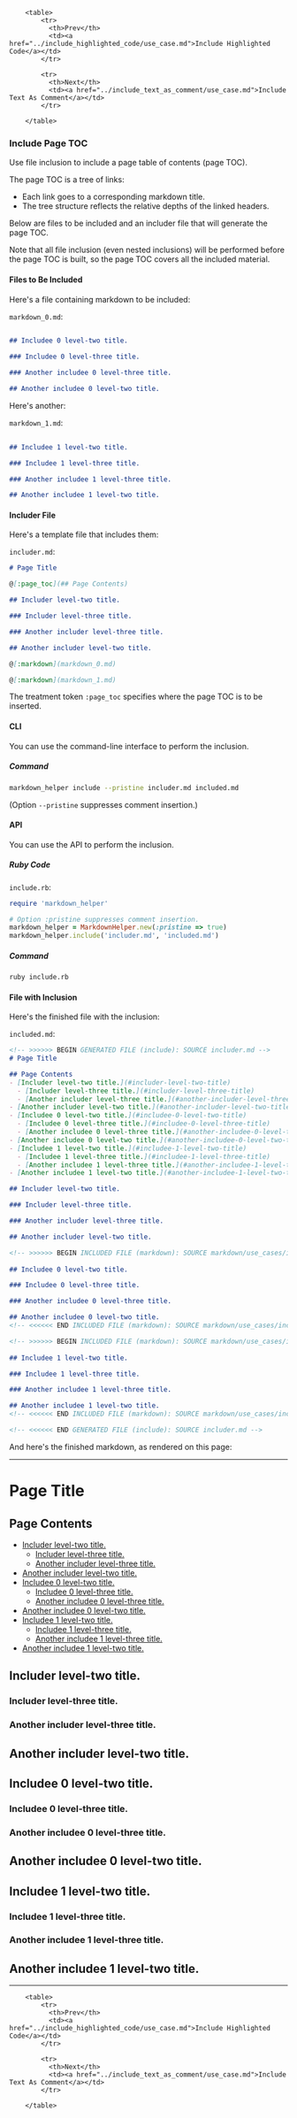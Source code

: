         <table>
            <tr>
              <th>Prev</th>
              <td><a href="../include_highlighted_code/use_case.md">Include Highlighted Code</a></td>
            </tr>

            <tr>
              <th>Next</th>
              <td><a href="../include_text_as_comment/use_case.md">Include Text As Comment</a></td>
            </tr>

        </table>

### Include Page TOC

Use file inclusion to include a page table of contents (page TOC).

The page TOC is a tree of links:

- Each link goes to a corresponding markdown title.
- The tree structure reflects the relative depths of the linked headers.

Below are files to be included and an includer file that will generate the page TOC.

Note that all file inclusion (even nested inclusions) will be performed before the page TOC is built, so the page TOC covers all the included material.

#### Files to Be Included

Here's a file containing markdown to be included:

```markdown_0.md```:
```markdown
        
## Includee 0 level-two title.

### Includee 0 level-three title.

### Another includee 0 level-three title.

## Another includee 0 level-two title.
```

Here's another:

```markdown_1.md```:
```markdown
        
## Includee 1 level-two title.

### Includee 1 level-three title.

### Another includee 1 level-three title.

## Another includee 1 level-two title.
```

#### Includer File

Here's a template file that includes them:

```includer.md```:
```markdown
# Page Title

@[:page_toc](## Page Contents)

## Includer level-two title.

### Includer level-three title.

### Another includer level-three title.

## Another includer level-two title.

@[:markdown](markdown_0.md)

@[:markdown](markdown_1.md)

```

The treatment token ```:page_toc``` specifies where the page TOC is to be inserted.

#### CLI

You can use the command-line interface to perform the inclusion.

##### Command

```sh
markdown_helper include --pristine includer.md included.md
```

(Option ```--pristine``` suppresses comment insertion.)

#### API

You can use the API to perform the inclusion.

##### Ruby Code

```include.rb```:
```ruby
require 'markdown_helper'

# Option :pristine suppresses comment insertion.
markdown_helper = MarkdownHelper.new(:pristine => true)
markdown_helper.include('includer.md', 'included.md')
```

##### Command

```sh
ruby include.rb
```

#### File with Inclusion

Here's the finished file with the inclusion:

```included.md```:
```markdown
<!-- >>>>>> BEGIN GENERATED FILE (include): SOURCE includer.md -->
# Page Title

## Page Contents
- [Includer level-two title.](#includer-level-two-title)
  - [Includer level-three title.](#includer-level-three-title)
  - [Another includer level-three title.](#another-includer-level-three-title)
- [Another includer level-two title.](#another-includer-level-two-title)
- [Includee 0 level-two title.](#includee-0-level-two-title)
  - [Includee 0 level-three title.](#includee-0-level-three-title)
  - [Another includee 0 level-three title.](#another-includee-0-level-three-title)
- [Another includee 0 level-two title.](#another-includee-0-level-two-title)
- [Includee 1 level-two title.](#includee-1-level-two-title)
  - [Includee 1 level-three title.](#includee-1-level-three-title)
  - [Another includee 1 level-three title.](#another-includee-1-level-three-title)
- [Another includee 1 level-two title.](#another-includee-1-level-two-title)

## Includer level-two title.

### Includer level-three title.

### Another includer level-three title.

## Another includer level-two title.

<!-- >>>>>> BEGIN INCLUDED FILE (markdown): SOURCE markdown/use_cases/include_files/include_page_toc/markdown_0.md -->
        
## Includee 0 level-two title.

### Includee 0 level-three title.

### Another includee 0 level-three title.

## Another includee 0 level-two title.
<!-- <<<<<< END INCLUDED FILE (markdown): SOURCE markdown/use_cases/include_files/include_page_toc/markdown_0.md -->

<!-- >>>>>> BEGIN INCLUDED FILE (markdown): SOURCE markdown/use_cases/include_files/include_page_toc/markdown_1.md -->
        
## Includee 1 level-two title.

### Includee 1 level-three title.

### Another includee 1 level-three title.

## Another includee 1 level-two title.
<!-- <<<<<< END INCLUDED FILE (markdown): SOURCE markdown/use_cases/include_files/include_page_toc/markdown_1.md -->

<!-- <<<<<< END GENERATED FILE (include): SOURCE includer.md -->
```

And here's the finished markdown, as rendered on this page:

---

<!-- >>>>>> BEGIN GENERATED FILE (include): SOURCE includer.md -->
# Page Title

## Page Contents
- [Includer level-two title.](#includer-level-two-title)
  - [Includer level-three title.](#includer-level-three-title)
  - [Another includer level-three title.](#another-includer-level-three-title)
- [Another includer level-two title.](#another-includer-level-two-title)
- [Includee 0 level-two title.](#includee-0-level-two-title)
  - [Includee 0 level-three title.](#includee-0-level-three-title)
  - [Another includee 0 level-three title.](#another-includee-0-level-three-title)
- [Another includee 0 level-two title.](#another-includee-0-level-two-title)
- [Includee 1 level-two title.](#includee-1-level-two-title)
  - [Includee 1 level-three title.](#includee-1-level-three-title)
  - [Another includee 1 level-three title.](#another-includee-1-level-three-title)
- [Another includee 1 level-two title.](#another-includee-1-level-two-title)

## Includer level-two title.

### Includer level-three title.

### Another includer level-three title.

## Another includer level-two title.

<!-- >>>>>> BEGIN INCLUDED FILE (markdown): SOURCE markdown/use_cases/include_files/include_page_toc/markdown_0.md -->
        
## Includee 0 level-two title.

### Includee 0 level-three title.

### Another includee 0 level-three title.

## Another includee 0 level-two title.
<!-- <<<<<< END INCLUDED FILE (markdown): SOURCE markdown/use_cases/include_files/include_page_toc/markdown_0.md -->

<!-- >>>>>> BEGIN INCLUDED FILE (markdown): SOURCE markdown/use_cases/include_files/include_page_toc/markdown_1.md -->
        
## Includee 1 level-two title.

### Includee 1 level-three title.

### Another includee 1 level-three title.

## Another includee 1 level-two title.
<!-- <<<<<< END INCLUDED FILE (markdown): SOURCE markdown/use_cases/include_files/include_page_toc/markdown_1.md -->

<!-- <<<<<< END GENERATED FILE (include): SOURCE includer.md -->

---

        <table>
            <tr>
              <th>Prev</th>
              <td><a href="../include_highlighted_code/use_case.md">Include Highlighted Code</a></td>
            </tr>

            <tr>
              <th>Next</th>
              <td><a href="../include_text_as_comment/use_case.md">Include Text As Comment</a></td>
            </tr>

        </table>
